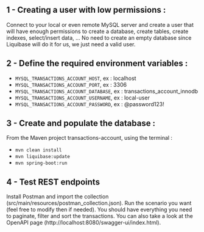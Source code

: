 ## 1 - Creating a user with low permissions :
Connect to your local or even remote MySQL server and create a user that will have
enough permissions to create a database, create tables, create indexes, select/insert data, ...
No need to create an empty database since Liquibase will do it for us, we just need a valid user.

## 2 - Define the required environment variables :
* `MYSQL_TRANSACTIONS_ACCOUNT_HOST`, ex : localhost
* `MYSQL_TRANSACTIONS_ACCOUNT_PORT`, ex : 3306
* `MYSQL_TRANSACTIONS_ACCOUNT_DATABASE`, ex : transactions_account_innodb
* `MYSQL_TRANSACTIONS_ACCOUNT_USERNAME`, ex : local-user
* `MYSQL_TRANSACTIONS_ACCOUNT_PASSWORD`, ex : @password123!

## 3 - Create and populate the database :
From the Maven project transactions-account, using the terminal :
* `mvn clean install`
* `mvn liquibase:update`
* `mvn spring-boot:run`

## 4 - Test REST endpoints
Install Postman and import the collection (src/main/resources/postman_collection.json).
Run the scenario you want (feel free to modify then if needed). You should have everything
you need to paginate, filter and sort the transactions. You can also take a look at the OpenAPI page (http://localhost:8080/swagger-ui/index.html).